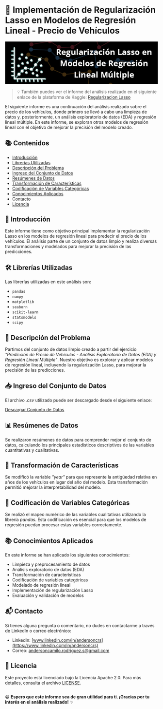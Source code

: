 # 🚗 Implementación de Regularización Lasso en Modelos de Regresión Lineal - Precio de Vehículos

![](banner_regularizacion.png)
>💡  También puedes ver el informe del análisis realizado en el siguiente enlace de la plataforma de Kaggle: [Regularizacion Lasso](https://www.kaggle.com/code/andersonrodriguezs/regularizaci-n-lasso-en-espa-ol) 

El siguiente informe es una continuación del análisis realizado sobre el precio de los vehículos, donde primero se llevó a cabo una limpieza de datos y, posteriormente, un análisis exploratorio de datos (EDA) y regresión lineal múltiple. En este informe, se exploran otros modelos de regresión lineal con el objetivo de mejorar la precisión del modelo creado.

## 📚 Contenidos

- [Introducción](#-introducción)
- [Librerías Utilizadas](#-librerías-utilizadas)
- [Descripción del Problema](#-descripción-del-problema)
- [Ingreso del Conjunto de Datos](#-ingreso-del-conjunto-de-datos)
- [Resúmenes de Datos](#-resúmenes-de-datos)
- [Transformación de Características](#-transformación-de-características)
- [Codificación de Variables Categóricas](#-codificación-de-variables-categóricas)
- [Conocimientos Aplicados](#-conocimientos-aplicados)
- [Contacto](#-contacto)
- [Licencia](#-licencia)

## 🌟 Introducción

Este informe tiene como objetivo principal implementar la regularización Lasso en los modelos de regresión lineal para predecir el precio de los vehículos. El análisis parte de un conjunto de datos limpio y realiza diversas transformaciones y modelados para mejorar la precisión de las predicciones.

## 🛠️ Librerías Utilizadas

Las librerías utilizadas en este análisis son:

- `pandas`
- `numpy`
- `matplotlib`
- `seaborn`
- `scikit-learn`
- `statsmodels`
- `scipy`

## 📝 Descripción del Problema

Partimos del conjunto de datos limpio creado a partir del ejercicio *"Predicción de Precio de Vehículos - Análisis Exploratorio de Datos (EDA) y Regresión Lineal Múltiple"*. Nuestro objetivo es explorar y aplicar modelos de regresión lineal, incluyendo la regularización Lasso, para mejorar la precisión de las predicciones.

## 📥 Ingreso del Conjunto de Datos

El archivo *.csv* utilizado puede ser descargado desde el siguiente enlace:

[Descargar Conjunto de Datos](https://drive.google.com/uc?export=download&id=1hbxLKDI58miwGsj4fmwPDASG-uJmdIZH)

## 📊 Resúmenes de Datos

Se realizaron resúmenes de datos para comprender mejor el conjunto de datos, calculando los principales estadísticos descriptivos de las variables cuantitativas y cualitativas.

## 🔄 Transformación de Características

Se modificó la variable *"year"* para que represente la antigüedad relativa en años de los vehículos en lugar del año del modelo. Esta transformación permitió mejorar la interpretabilidad del modelo.

## 🔢 Codificación de Variables Categóricas

Se realizó el mapeo numérico de las variables cualitativas utilizando la librería *pandas*. Esta codificación es esencial para que los modelos de regresión puedan procesar estas variables correctamente.

## 📚 Conocimientos Aplicados

En este informe se han aplicado los siguientes conocimientos:

- Limpieza y preprocesamiento de datos
- Análisis exploratorio de datos (EDA)
- Transformación de características
- Codificación de variables categóricas
- Modelado de regresión lineal
- Implementación de regularización Lasso
- Evaluación y validación de modelos

## 📬 Contacto

Si tienes alguna pregunta o comentario, no dudes en contactarme a través de LinkedIn o correo electrónico:

- LinkedIn: [www.linkedin.com/in/andersoncrs](https://www.linkedin.com/in/andersoncrs)
- Correo: andersoncamilo.rodriguez.s@gmail.com

## 📄 Licencia

Este proyecto está licenciado bajo la Licencia Apache 2.0. Para más detalles, consulta el archivo [LICENSE](LICENSE).

##
😁 __Espero que este informe sea de gran utilidad para ti. ¡Gracias por tu interés en el análisis realizado!__ ✨
